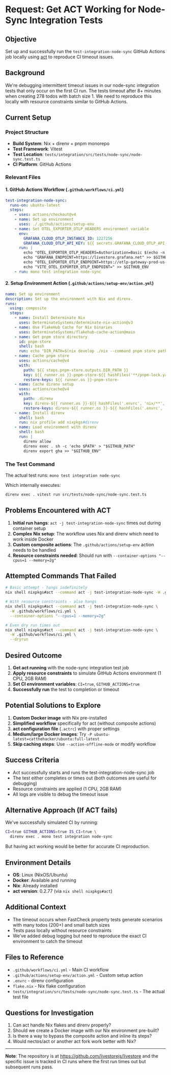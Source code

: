 # Request: Get ACT Working for Node-Sync Integration Tests

## Objective
Set up and successfully run the `test-integration-node-sync` GitHub Actions job locally using [act](https://github.com/nektos/act) to reproduce CI timeout issues.

## Background
We're debugging intermittent timeout issues in our node-sync integration tests that only occur on the first CI run. The tests timeout after 8+ minutes when creating 278 todos with batch size 1. We need to reproduce this locally with resource constraints similar to GitHub Actions.

## Current Setup

### Project Structure
- **Build System**: Nix + direnv + pnpm monorepo
- **Test Framework**: Vitest
- **Test Location**: `tests/integration/src/tests/node-sync/node-sync.test.ts`
- **CI Platform**: GitHub Actions

### Relevant Files

#### 1. GitHub Actions Workflow (`.github/workflows/ci.yml`)
```yaml
test-integration-node-sync:
  runs-on: ubuntu-latest
  steps:
    - uses: actions/checkout@v4
    - name: Set up environment
      uses: ./.github/actions/setup-env
    - name: Set OTEL_EXPORTER_OTLP_HEADERS environment variable
      env:
        GRAFANA_CLOUD_OTLP_INSTANCE_ID: 1227256
        GRAFANA_CLOUD_OTLP_API_KEY: ${{ secrets.GRAFANA_CLOUD_OTLP_API_KEY }}
      run: |
        echo "OTEL_EXPORTER_OTLP_HEADERS=Authorization=Basic $(echo -n "$GRAFANA_CLOUD_OTLP_INSTANCE_ID:$GRAFANA_CLOUD_OTLP_API_KEY" | base64 -w 0)" >> $GITHUB_ENV
        echo "GRAFANA_ENDPOINT=https://livestore.grafana.net" >> $GITHUB_ENV
        echo "OTEL_EXPORTER_OTLP_ENDPOINT=https://otlp-gateway-prod-us-east-2.grafana.net/otlp" >> $GITHUB_ENV
        echo "VITE_OTEL_EXPORTER_OTLP_ENDPOINT=" >> $GITHUB_ENV
    - run: mono test integration node-sync
```

#### 2. Setup Environment Action (`.github/actions/setup-env/action.yml`)
```yaml
name: Set up environment
description: Set up the environment with Nix and direnv.
runs:
  using: composite
  steps:
    - name: Install Determinate Nix
      uses: DeterminateSystems/determinate-nix-action@v3
    - name: Use FlakeHub Cache for Nix binaries
      uses: DeterminateSystems/flakehub-cache-action@main
    - name: Get pnpm store directory
      id: pnpm-store
      shell: bash
      run: echo "DIR_PATH=$(nix develop ./nix --command pnpm store path --silent)" >> $GITHUB_OUTPUT
    - name: Cache pnpm store
      uses: actions/cache@v4
      with:
        path: ${{ steps.pnpm-store.outputs.DIR_PATH }}
        key: ${{ runner.os }}-pnpm-store-${{ hashFiles('**/pnpm-lock.yaml') }}
        restore-keys: ${{ runner.os }}-pnpm-store-
    - name: Cache direnv setup
      uses: actions/cache@v4
      with:
        path: .direnv
        key: direnv-${{ runner.os }}-${{ hashFiles('.envrc', 'nix/**', 'flake.nix', 'flake.lock', 'scripts/standalone/setup.ts') }}-${{ github.sha }}
        restore-keys: direnv-${{ runner.os }}-${{ hashFiles('.envrc', 'nix/**', 'flake.nix', 'flake.lock', 'scripts/standalone/setup.ts') }}-
    - name: Install direnv
      shell: bash
      run: nix profile add nixpkgs#direnv
    - name: Load environment with direnv
      shell: bash
      run: |
        direnv allow
        direnv exec . sh -c 'echo $PATH' > "$GITHUB_PATH"
        direnv export gha >> "$GITHUB_ENV"
```

### The Test Command
The actual test runs: `mono test integration node-sync`

Which internally executes:
```bash
direnv exec . vitest run src/tests/node-sync/node-sync.test.ts
```

## Problems Encountered with ACT

1. **Initial run hangs**: `act -j test-integration-node-sync` times out during container setup
2. **Complex Nix setup**: The workflow uses Nix and direnv which need to work inside Docker
3. **Custom composite actions**: The `.github/actions/setup-env` action needs to be handled
4. **Resource constraints needed**: Should run with `--container-options "--cpus=1 --memory=2g"`

## Attempted Commands That Failed

```bash
# Basic attempt - hangs indefinitely
nix shell nixpkgs#act --command act -j test-integration-node-sync -W .github/workflows/ci.yml

# With resource constraints - also hangs
nix shell nixpkgs#act --command act -j test-integration-node-sync \
  -W .github/workflows/ci.yml \
  --container-options "--cpus=1 --memory=2g"

# Even dry run times out
nix shell nixpkgs#act --command act -j test-integration-node-sync \
  -W .github/workflows/ci.yml \
  --dryrun
```

## Desired Outcome

1. **Get act running** with the node-sync integration test job
2. **Apply resource constraints** to simulate GitHub Actions environment (1 CPU, 2GB RAM)
3. **Set CI environment variables**: `CI=true`, `GITHUB_ACTIONS=true`
4. **Successfully run** the test to completion or timeout

## Potential Solutions to Explore

1. **Custom Docker image** with Nix pre-installed
2. **Simplified workflow** specifically for act (without composite actions)
3. **act configuration file** (`.actrc`) with proper settings
4. **Medium/large Docker images**: Try `-P ubuntu-latest=catthehacker/ubuntu:full-latest`
5. **Skip caching steps**: Use `--action-offline-mode` or modify workflow

## Success Criteria

- Act successfully starts and runs the test-integration-node-sync job
- The test either completes or times out (both outcomes are useful for debugging)
- Resource constraints are applied (1 CPU, 2GB RAM)
- All logs are visible to debug the timeout issue

## Alternative Approach (If ACT fails)

We've successfully simulated CI by running:
```bash
CI=true GITHUB_ACTIONS=true IS_CI=true \
  direnv exec . mono test integration node-sync
```

But having act working would be better for accurate CI reproduction.

## Environment Details

- **OS**: Linux (NixOS/Ubuntu)
- **Docker**: Available and running
- **Nix**: Already installed
- **act version**: 0.2.77 (via `nix shell nixpkgs#act`)

## Additional Context

- The timeout occurs when FastCheck property tests generate scenarios with many todos (200+) and small batch sizes
- Tests pass locally without resource constraints
- We've added debug logging but need to reproduce the exact CI environment to catch the timeout

## Files to Reference

- `.github/workflows/ci.yml` - Main CI workflow
- `.github/actions/setup-env/action.yml` - Custom setup action
- `.envrc` - direnv configuration
- `flake.nix` - Nix flake configuration
- `tests/integration/src/tests/node-sync/node-sync.test.ts` - The actual test file

## Questions for Investigation

1. Can act handle Nix flakes and direnv properly?
2. Should we create a Docker image with our Nix environment pre-built?
3. Is there a way to bypass the composite action and inline its steps?
4. Would nectos/act or another act fork work better with Nix?

---

**Note**: The repository is at https://github.com/livestorejs/livestore and the specific issue is tracked in CI runs where the first run times out but subsequent runs pass.